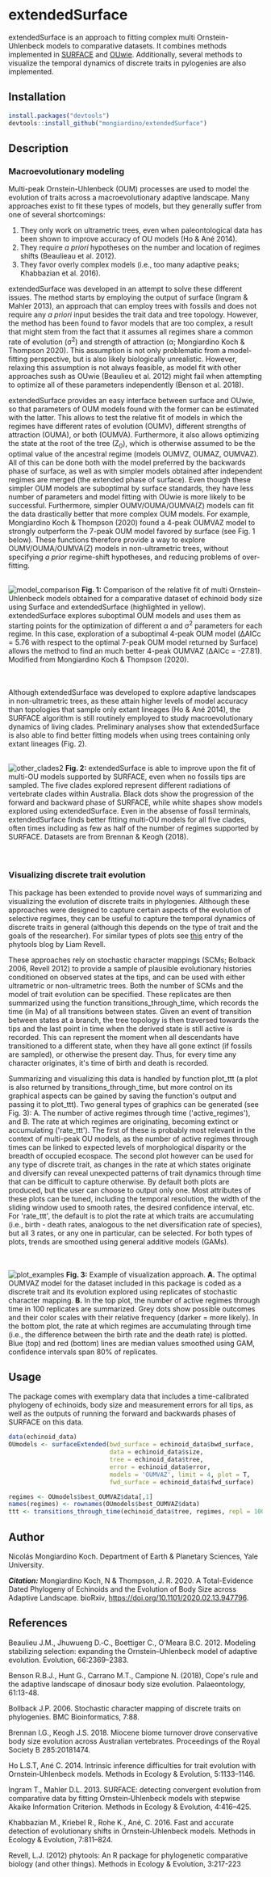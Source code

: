 # extendedSurface
extendedSurface is an approach to fitting complex multi Ornstein-Uhlenbeck models to comparative datasets. It combines methods implemented in [SURFACE](https://www.otago.ac.nz/ecoevotago/code/surface.html) and [OUwie](https://www.jeremybeaulieu.org/r.html). Additionally, several methods to visualize the temporal dynamics of discrete traits in pylogenies are also implemented.

## Installation
```R
install.packages("devtools")
devtools::install_github("mongiardino/extendedSurface")
```

## Description
### Macroevolutionary modeling
Multi-peak Ornstein-Uhlenbeck (OUM) processes are used to model the evolution of traits across a macroevolutionary adaptive landscape. Many approaches exist to fit these types of models, but they generally suffer from one of several shortcomings:
 1) They only work on ultrametric trees, even when paleontological data has been shown to improve accuracy of OU models (Ho & Ané 2014).
 2) They require *a priori* hypotheses on the number and location of regimes shifts (Beaulieau et al. 2012).
 3) They favor overly complex models (i.e., too many adaptive peaks; Khabbazian et al. 2016).
 
extendedSurface was developed in an attempt to solve these different issues. The method starts by employing the output of surface (Ingram & Mahler 2013), an approach that can employ trees with fossils and does not require any *a priori* input besides the trait data and tree topology. However, the method has been found to favor models that are too complex, a result that might stem from the fact that it assumes all regimes share a common rate of evolution (&sigma;<sup>2</sup>) and strength of attraction (&alpha;; Mongiardino Koch & Thompson 2020). This assumption is not only problematic from a model-fitting perspective, but is also likely biologically unrealistic. However, relaxing this assumption is not always feasible, as model fit with other approaches sush as OUwie (Beaulieu et al. 2012) might fail when attempting to optimize all of these parameters independently (Benson et al. 2018).

extendedSurface provides an easy interface between surface and OUwie, so that parameters of OUM models found with the former can be estimated with the latter. This allows to test the relative fit of models in which the regimes have different rates of evolution (OUMV), different strengths of attraction (OUMA), or both (OUMVA). Furthermore, it also allows optimizing the state at the root of the tree (Z<sub>0</sub>), which is otherwise assumed to be the optimal value of the ancestral regime (models OUMVZ, OUMAZ, OUMVAZ). All of this can be done both with the model preferred by the backwards phase of surface, as well as with simpler models obtained after independent regimes are merged (the extended phase of surface). Even though these simpler OUM models are suboptimal by surface standards, they have less number of parameters and model fitting with OUwie is more likely to be successful. Furthermore, simpler OUMV/OUMA/OUMVA(Z) models can fit the data drastically better that more complex OUM models. For example, Mongiardino Koch & Thompson (2020) found a 4-peak OUMVAZ model to strongly outperform the 7-peak OUM model favored by surface (see Fig. 1 below). These functions therefore provide a way to explore OUMV/OUMA/OUMVA(Z) models in non-ultrametric trees, without specifying *a prior* regime-shift hypotheses, and reducing problems of over-fitting.
<br/><br/>

![model_comparison](https://github.com/mongiardino/extendedSurface/blob/master/images/model_comparison.jpg)
**Fig. 1:** Comparison of the relative fit of multi Ornstein-Uhlenbeck models obtained for a comparative dataset of echinoid body size using Surface and extendedSurface (highlighted in yellow). extendedSurface explores suboptimal OUM models and uses them as starting points for the optimization of different &alpha; and &sigma;<sup>2</sup> parameters for each regime. In this case, exploration of a suboptimal 4-peak OUM model (&Delta;AICc = 5.76 with respect to the optimal 7-peak OUM model returned by Surface) allows the method to find an much better 4-peak OUMVAZ (&Delta;AICc = -27.81). Modified from Mongiardino Koch & Thompson (2020).
<br/><br/><br/>

Although extendedSurface was developed to explore adaptive landscapes in non-ultrametric trees, as these attain higher levels of model accuracy than topologies that sample only extant lineages (Ho & Ané 2014), the SURFACE algorithm is still routinely employed to study macroevolutionary dynamics of living clades. Preliminary analyses show that extendedSurface is also able to find better fitting models when using trees containing only extant lineages (Fig. 2). 
<br/><br/>

![other_clades2](https://github.com/mongiardino/extendedSurface/blob/master/images/other_clades2.jpg)
**Fig. 2:** extendedSurface is able to improve upon the fit of multi-OU models supported by SURFACE, even when no fossils tips are sampled. The five clades explored  represent different radiations of vertebrate clades within Australia. Black dots show the progression of the forward and backward phase of SURFACE, while white shapes show models explored using extendedSurface. Even in the absense of fossil terminals, extendedSurface finds better fitting multi-OU models for all five clades, often times including as few as half of the number of regimes supported by SURFACE. Datasets are from Brennan & Keogh (2018).
<br/><br/><br/>

### Visualizing discrete trait evolution
This package has been extended to provide novel ways of summarizing and visualizing the evolution of discrete traits in phylogenies. Although these approaches were designed to capture certain aspects of the evolution of selective regimes, they can be useful to capture the temporal dynamics of discrete traits in general (although this depends on the type of trait and the goals of the researcher). For similar types of plots see [this](http://blog.phytools.org/2017/11/visualizing-rate-of-change-in-discrete.html) entry of the phytools blog by Liam Revell.

These approaches rely on stochastic character mappings (SCMs; Bolback 2006, Revell 2012) to provide a sample of plausible evolutionary histories conditioned on observed states at the tips, and can be used with either ultrametric or non-ultrametric trees. Both the number of SCMs and the model of trait evolution can be specified. These replicates are then summarized using the function transitions_through_time, which records the time (in Ma) of all transitions between states. Given an event of transition between states at a branch, the tree topology is then traversed towards the tips and the last point in time when the derived state is still active is recorded. This can represent the moment when all descendants have transitioned to a different state, when they have all gone extinct (if fossils are sampled), or otherwise the present day. Thus, for every time any character originates, it's time of birth and death is recorded.

Summarizing and visualizing this data is handled by function plot_ttt (a plot is also returned by transitions_through_time, but more control on its graphical aspects can be gained by saving the function's output and passing it to plot_ttt). Two general types of graphics can be generated (see Fig. 3): A. The number of active regimes through time ('active_regimes'), and B. The rate at which regimes are originating, becoming extinct or accumulating ('rate_ttt'). The first of these is probably most relevant in the context of multi-peak OU models, as the number of active regimes through times can be linked to expected levels of morphological disparity or the breadth of occupied ecospace. The second plot however can be used for any type of discrete trait, as changes in the rate at which states originate and diversify can reveal unexpected patterns of trait dynamics through time that can be difficult to capture otherwise. By default both plots are produced, but the user can choose to output only one. Most attributes of these plots can be tuned, including the temporal resolution, the width of the sliding window used to smooth rates, the desired confidence interval, etc. For 'rate_ttt', the default is to plot the rate at which traits are accumulating (i.e., birth - death rates, analogous to the net diversification rate of species), but all 3 rates, or any one in particular, can be selected. For both types of plots, trends are smoothed using general additive models (GAMs).

<br/><br/>
![plot_examples](https://github.com/mongiardino/extendedSurface/blob/master/images/plot_examples.jpg)
**Fig. 3:** Example of visualization approach. **A.** The optimal OUMVAZ model for the dataset included in this package is coded as a discrete trait and its evolution explored using replicates of stochastic character mapping. **B.** In the top plot, the number of active regimes through time in 100 replicates are summarized. Grey dots show possible outcomes and their color scales with their relative frequency (darker = more likely). In the bottom plot, the rate at which regimes are accumulating through time (i.e., the difference between the birth rate and the death rate) is plotted. Blue (top) and red (bottom) lines are median values smoothed using GAM, confidence intervals span 80% of replicates.

## Usage
The package comes with exemplary data that includes a time-calibrated phylogeny of echinoids, body size and measurement errors for all tips, as well as the outputs of running the forward and backwards phases of SURFACE on this data.
```R
data(echinoid_data)
OUmodels <- surfaceExtended(bwd_surface = echinoid_data$bwd_surface,
                            data = echinoid_data$size,
                            tree = echinoid_data$tree,
                            error = echinoid_data$error,
                            models = 'OUMVAZ', limit = 4, plot = T,
                            fwd_surface = echinoid_data$fwd_surface)

regimes <- OUmodels$best_OUMVAZ$data[,1]
names(regimes) <- rownames(OUmodels$best_OUMVAZ$data)
ttt <- transitions_through_time(echinoid_data$tree, regimes, repl = 100, model = 'ER', plot = T)
```

## Author
Nicolás Mongiardino Koch. Department of Earth & Planetary Sciences, Yale University.

**_Citation:_** Mongiardino Koch, N & Thompson, J. R. 2020. A Total-Evidence Dated Phylogeny of Echinoids and the Evolution of Body Size across Adaptive Landscape. bioRxiv, https://doi.org/10.1101/2020.02.13.947796.

## References
Beaulieu J.M., Jhuwueng D.‐C., Boettiger C., O'Meara B.C. 2012. Modeling stabilizing selection: expanding the Ornstein–Uhlenbeck model of adaptive evolution. Evolution, 66:2369–2383.

Benson R.B.J., Hunt G., Carrano M.T., Campione N. (2018), Cope's rule and the adaptive landscape of dinosaur body size evolution. Palaeontology, 61:13-48.

Bollback J.P. 2006. Stochastic character mapping of discrete traits on phylogenies. BMC Bioinformatics, 7:88.

Brennan I.G., Keogh J.S. 2018. Miocene biome turnover drove conservative body size evolution across Australian vertebrates. Proceedings of the Royal Society B 285:20181474.

Ho L.S.T, Ané C. 2014. Intrinsic inference difficulties for trait evolution with Ornstein‐Uhlenbeck models. Methods in Ecology & Evolution, 5:1133–1146.

Ingram T., Mahler D.L. 2013. SURFACE: detecting convergent evolution from comparative data by fitting Ornstein‐Uhlenbeck models with stepwise Akaike Information Criterion. Methods in Ecology & Evolution, 4:416–425.

Khabbazian M., Kriebel R., Rohe K., Ané, C. 2016. Fast and accurate detection of evolutionary shifts in Ornstein‐Uhlenbeck models. Methods in Ecology & Evolution, 7:811–824.

Revell, L.J. (2012) phytools: An R package for phylogenetic comparative biology (and other things). Methods in Ecology & Evolution, 3:217-223
